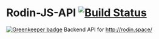 # Rodin-JS-API [![Build Status](https://travis-ci.com/RodinJS/Rodin-JS-API.svg?token=erMrgXLVyy9TBARHm5iU&branch=master)](https://travis-ci.com/RodinJS/Rodin-JS-API)

[![Greenkeeper badge](https://badges.greenkeeper.io/RodinJS/Rodin-JS-API.svg?token=ac7a8baf5f36c35fcd7c1366e2cd2966a67184737522122e97e209f863c9e71d&ts=1502272711990)](https://greenkeeper.io/)
Backend API for http://rodin.space/
